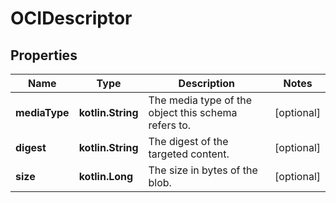 
# OCIDescriptor

## Properties
Name | Type | Description | Notes
------------ | ------------- | ------------- | -------------
**mediaType** | **kotlin.String** | The media type of the object this schema refers to.  |  [optional]
**digest** | **kotlin.String** | The digest of the targeted content.  |  [optional]
**size** | **kotlin.Long** | The size in bytes of the blob.  |  [optional]



